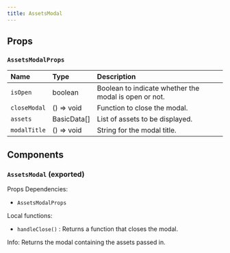 ```yaml
---
title: AssetsModal
---
```


## Props

### `AssetsModalProps`

| Name | Type | Description                                                          |
| :--- | :--- | :------------------------------------------------------------------- |
| `isOpen` | boolean | Boolean to indicate whether the modal is open or not.
| `closeModal` | () => void | Function to close the modal.
| `assets` | BasicData[] | List of assets to be displayed.
| `modalTitle` | () => void | String for the modal title.

## Components

### `AssetsModal` (exported)

Props Dependencies:
- `AssetsModalProps`

Local functions:
- `handleClose()` : Returns a function that closes the modal.

Info: Returns the modal containing the assets passed in.